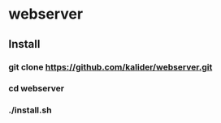 # webserver
## Install
### git clone https://github.com/kalider/webserver.git
### cd webserver
### ./install.sh
